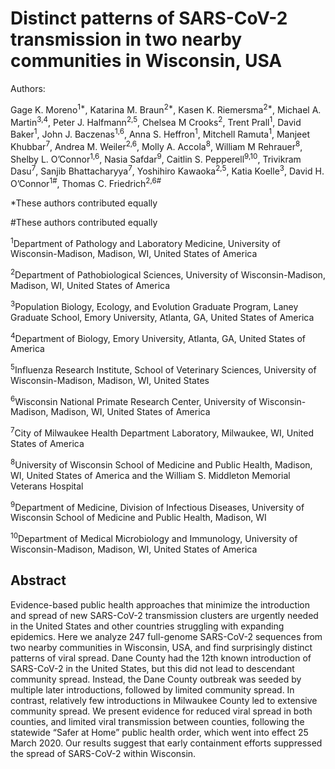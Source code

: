 # Distinct patterns of SARS-CoV-2 transmission in two nearby communities in Wisconsin, USA

Authors: 

Gage K. Moreno<sup>1\*</sup>, Katarina M. Braun<sup>2\*</sup>, Kasen K. Riemersma<sup>2*</sup>, Michael A. Martin<sup>3,4</sup>, Peter J. Halfmann<sup>2,5</sup>, Chelsea M Crooks<sup>2</sup>, Trent Prall<sup>1</sup>, David Baker<sup>1</sup>, John J. Baczenas<sup>1,6</sup>, Anna S. Heffron<sup>1</sup>, Mitchell Ramuta<sup>1</sup>, Manjeet Khubbar<sup>7</sup>, Andrea M. Weiler<sup>2,6</sup>, Molly A. Accola<sup>8</sup>, William M Rehrauer<sup>8</sup>, Shelby L. O’Connor<sup>1,6</sup>, Nasia Safdar<sup>9</sup>, Caitlin S. Pepperell<sup>9,10</sup>, Trivikram Dasu<sup>7</sup>, Sanjib Bhattacharyya<sup>7</sup>, Yoshihiro Kawaoka<sup>2,5</sup>, Katia Koelle<sup>3</sup>, David H. O’Connor<sup>1#</sup>, Thomas C. Friedrich<sup>2,6#</sup>

\*These authors contributed equally

\#These authors contributed equally 

<sup>1</sup>Department of Pathology and Laboratory Medicine, University of Wisconsin-Madison, Madison, WI, United States of America

<sup>2</sup>Department of Pathobiological Sciences, University of Wisconsin-Madison, Madison, WI, United States of America

<sup>3</sup>Population Biology, Ecology, and Evolution Graduate Program, Laney Graduate School, Emory University, Atlanta, GA, United States of America

<sup>4</sup>Department of Biology, Emory University, Atlanta, GA, United States of America

<sup>5</sup>Influenza Research Institute, School of Veterinary Sciences, University of Wisconsin-Madison, Madison, WI, United States

<sup>6</sup>Wisconsin National Primate Research Center, University of Wisconsin-Madison, Madison, WI, United States of America

<sup>7</sup>City of Milwaukee Health Department Laboratory, Milwaukee, WI, United States of America

<sup>8</sup>University of Wisconsin School of Medicine and Public Health, Madison, WI, United States of America and the William S. Middleton Memorial Veterans Hospital

<sup>9</sup>Department of Medicine, Division of Infectious Diseases, University of Wisconsin School of Medicine and Public Health, Madison, WI

<sup>10</sup>Department of Medical Microbiology and Immunology, University of Wisconsin-Madison, Madison, WI, United States of America


## Abstract
Evidence-based public health approaches that minimize the introduction and spread of new SARS-CoV-2 transmission clusters are urgently needed in the United States and other countries struggling with expanding epidemics. Here we analyze 247 full-genome SARS-CoV-2 sequences from two nearby communities in Wisconsin, USA, and find surprisingly distinct patterns of viral spread. Dane County had the 12th known introduction of SARS-CoV-2 in the United States, but this did not lead to descendant community spread. Instead, the Dane County outbreak was seeded by multiple later introductions, followed by limited community spread. In contrast, relatively few introductions in Milwaukee County led to extensive community spread. We present evidence for reduced viral spread in both counties, and limited viral transmission between counties, following the statewide “Safer at Home” public health order, which went into effect 25 March 2020. Our results suggest that early containment efforts suppressed the spread of SARS-CoV-2 within Wisconsin. 
